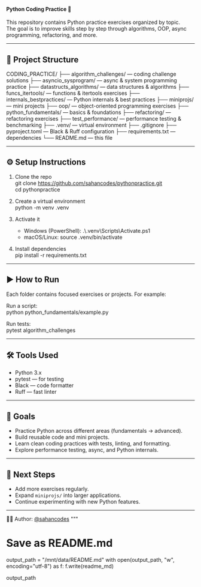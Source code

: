 #### Python Coding Practice 🐍

This repository contains Python practice exercises organized by topic.  
The goal is to improve skills step by step through algorithms, OOP, async programming, refactoring, and more.

---

## 📂 Project Structure

CODING_PRACTICE/
├── algorithm_challenges/ — coding challenge solutions
├── asyncio_sysprogram/ — async & system programming practice
├── datastructs_algorithms/ — data structures & algorithms
├── funcs_itertools/ — functions & itertools exercises
├── internals_bestpractices/ — Python internals & best practices
├── miniprojs/ — mini projects
├── oop/ — object-oriented programming exercises
├── python_fundamentals/ — basics & foundations
├── refactoring/ — refactoring exercises
├── test_performance/ — performance testing & benchmarking
├── .venv/ — virtual environment
├── .gitignore
├── pyproject.toml — Black & Ruff configuration
├── requirements.txt — dependencies
└── README.md — this file

---

## ⚙️ Setup Instructions

1. Clone the repo  
   git clone https://github.com/sahancodes/pythonpractice.git  
   cd pythonpractice

2. Create a virtual environment  
   python -m venv .venv

3. Activate it  
   - Windows (PowerShell): .\\.venv\\Scripts\\Activate.ps1  
   - macOS/Linux: source .venv/bin/activate

4. Install dependencies  
   pip install -r requirements.txt

---

## ▶️ How to Run

Each folder contains focused exercises or projects. For example:  

Run a script:  
python python_fundamentals/example.py  

Run tests:  
pytest algorithm_challenges

---

## 🛠️ Tools Used

- Python 3.x  
- pytest — for testing  
- Black — code formatter  
- Ruff — fast linter  

---

## 📌 Goals

- Practice Python across different areas (fundamentals → advanced).  
- Build reusable code and mini projects.  
- Learn clean coding practices with tests, linting, and formatting.  
- Explore performance testing, async, and Python internals.  

---

## 🚀 Next Steps

- Add more exercises regularly.  
- Expand `miniprojs/` into larger applications.  
- Continue experimenting with new Python features.  

---

👨‍💻 Author: [@sahancodes](https://github.com/sahancodes)
"""

# Save as README.md
output_path = "/mnt/data/README.md"
with open(output_path, "w", encoding="utf-8") as f:
    f.write(readme_md)

output_path
